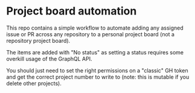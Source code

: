 # Project board automation

This repo contains a simple workflow to automate adding any assigned issue or PR
across any repository to a personal project board (not a repository project
board).

The items are added with "No status" as setting a status requires some overkill
usage of the GraphQL API.

You should just need to set the right permissions on a "classic" GH token and get the correct project number to write to (note: this is mutable if you delete other projects).
